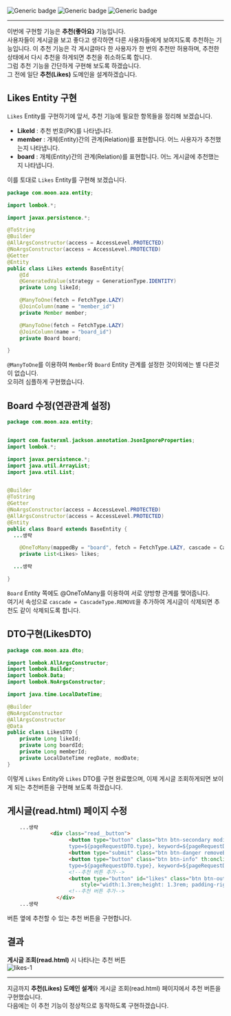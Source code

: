 ![Generic badge](https://img.shields.io/badge/JAVA-11-blue.svg) 
![Generic badge](https://img.shields.io/badge/SpringBoot-2.6.3-yellow.svg)
![Generic badge](https://img.shields.io/badge/Gradle-7.4-orange.svg)

***
이번에 구현할 기능은 **추천(좋아요)** 기능입니다.  
사용자들이 게시글을 보고 좋다고 생각하면 다른 사용자들에게 보여지도록 추천하는 기능입니다.
이 추천 기능은 각 게시글마다 한 사용자가 한 번의 추천만 허용하며, 추천한 상태에서 다시 추천을 하게되면 추천을 취소하도록 합니다.   
그럼 추천 기능을 간단하게 구현해 보도록 하겠습니다.  
그 전에 일단 **추천(Likes)** 도메인을 설계하겠습니다.  

## Likes Entity 구현
`Likes` Entity를 구현하기에 앞서, 추천 기능에 필요한 항목들을 정리해 보겠습니다.  

* **LikeId** : 추천 번호(PK)를 나타냅니다.  
* **member** : 개체(Entity)간의 관계(Relation)를 표현합니다. 어느 사용자가 추천했는지 나타냅니다.  
* **board** : 개체(Entity)간의 관계(Relation)를 표현합니다. 어느 게시글에 추천했는지 나타냅니다.  

이를 토대로 `Likes` Entity를 구현해 보겠습니다.  

```java
package com.moon.aza.entity;

import lombok.*;

import javax.persistence.*;

@ToString
@Builder
@AllArgsConstructor(access = AccessLevel.PROTECTED)
@NoArgsConstructor(access = AccessLevel.PROTECTED)
@Getter
@Entity
public class Likes extends BaseEntity{
    @Id
    @GeneratedValue(strategy = GenerationType.IDENTITY)
    private Long likeId;

    @ManyToOne(fetch = FetchType.LAZY)
    @JoinColumn(name = "member_id")
    private Member member;

    @ManyToOne(fetch = FetchType.LAZY)
    @JoinColumn(name = "board_id")
    private Board board;

}

```
`@ManyToOne`를 이용하여 `Member`와 `Board` Entity 관계를 설정한 것이외에는 별 다른것이 없습니다.  
오히려 심플하게 구현했습니다.  

## Board 수정(연관관계 설정)  
```java
package com.moon.aza.entity;


import com.fasterxml.jackson.annotation.JsonIgnoreProperties;
import lombok.*;

import javax.persistence.*;
import java.util.ArrayList;
import java.util.List;


@Builder
@ToString
@Getter
@NoArgsConstructor(access = AccessLevel.PROTECTED)
@AllArgsConstructor(access = AccessLevel.PROTECTED)
@Entity
public class Board extends BaseEntity {
  ...생략

    @OneToMany(mappedBy = "board", fetch = FetchType.LAZY, cascade = CascadeType.REMOVE)
    private List<Likes> likes;

  ...생략

}

```
`Board` Entity 쪽에도 @OneToMany를 이용하여 서로 양방향 관계를 맺어줍니다.  
여기서 속성으로 `cascade = CascadeType.REMOVE`을 추가하여 게시글이 삭제되면 추천도 같이 삭제되도록 합니다.  

## DTO구현(LikesDTO)
```java
package com.moon.aza.dto;

import lombok.AllArgsConstructor;
import lombok.Builder;
import lombok.Data;
import lombok.NoArgsConstructor;

import java.time.LocalDateTime;

@Builder
@NoArgsConstructor
@AllArgsConstructor
@Data
public class LikesDTO {
    private Long likeId;
    private Long boardId;
    private Long memberId;
    private LocalDateTime regDate, modDate;
}

```
이렇게 `Likes` Entity와 `Likes` DTO를 구현 완료했으며, 이제 게시글 조회하게되면 보이게 되는 추천버튼을 구현해 보도록 하겠습니다.  

## 게시글(read.html) 페이지 수정
```html
    ...생략
              <div class="read__button">
                    <button type="button" class="btn btn-secondary modifyButton" th:onclick="|location.href='@{/board/modify(id=${boardForm.id}, page=${pageRequestDTO.page}, 
                    type=${pageRequestDTO.type}, keyword=${pageRequestDTO.keyword})}'|">수정</button>
                    <button type="submit" class="btn btn-danger removeButton">삭제</button>
                    <button type="button" class="btn btn-info" th:onclick="|location.href='@{/board(page=${pageRequestDTO.page}, 
                    type=${pageRequestDTO.type}, keyword=${pageRequestDTO.keyword})}'|">목록</button>
                    <!--추천 버튼 추가-->
                    <button type="button" id="likes" class="btn btn-outline-danger"><img class="img" th:src="@{/imgs/likes-icon.png}" 
                        style="width:1.3rem;height: 1.3rem; padding-right: 3px; padding-bottom: 3px;">추천</button>
                    <!--추천 버튼 추가-->
                </div>
    ...생략
```
버튼 옆에 추천할 수 있는 추천 버튼을 구현합니다.  

## 결과
**게시글 조회(read.html)** 시 나타나는 추천 버튼  
![likes-1](https://user-images.githubusercontent.com/60730405/164227856-78220912-a96b-4e64-ba47-3369a926f95a.png)  

***
지금까지 **추천(Likes) 도메인 설계**와 게시글 조회(read.html) 페이지에서 추천 버튼을 구현했습니다.  
다음에는 이 추천 기능이 정상적으로 동작하도록 구현하겠습니다.  

